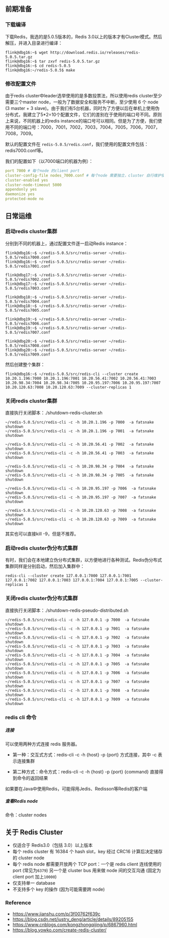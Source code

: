## 前期准备

### 下载编译

下载Redis，我选的是5.0.5版本的，Redis 3.0以上的版本才有Cluster模式。然后解压，并进入目录进行编译：

```shell
flink@dbg16:~$ wget http://download.redis.io/releases/redis-5.0.5.tar.gz
flink@dbg16:~$ tar zxvf redis-5.0.5.tar.gz
flink@dbg16:~$ cd redis-5.0.5
flink@dbg16:~/redis-5.0.5$ make
```

### 修改配置文件

由于redis cluster中leader选举使用的是多数投票法，所以使用redis cluster至少需要三个master node，一般为了数据安全和服务不中断，至少使用 6 个 node (3 master + 3 slave)。由于我们有5台机器，同时为了方便以后在单机上使用伪分布式，我建立了5*2=10个配置文件，它们的差别在于使用的端口号不同。原则上来说，不同机器上的redis instance的端口号可以相同。但是为了方便，我们使用不同的端口号：7000，7001，7002，7003，7004，7005，7006，7007，7008，7009。

默认的配置文件在 `redis-5.0.5/redis.conf`，我们使用的配置文件包括：redis7000.conf等。

我们的配置如下（以7000端口的机器为例）：

```yaml
port 7000 # 每个node 的client port
cluster-config-file nodes_7000.conf # 每个node 需要独立，cluster 自行维护使用，不需人为介入
cluster-enabled yes 
cluster-node-timeout 5000 
appendonly yes 
daemonize yes 
protected-mode no
```



## 日常运维

### 启动redis cluster集群

分别到不同的机器上，通过配置文件逐一启动Redis instance：

```shell
flink@dbg16:~$ ~/redis-5.0.5/src/redis-server ~/redis-5.0.5/redis7000.conf
flink@dbg16:~$ ~/redis-5.0.5/src/redis-server ~/redis-5.0.5/redis7001.conf

flink@dbg17:~$ ~/redis-5.0.5/src/redis-server ~/redis-5.0.5/redis7002.conf
flink@dbg17:~$ ~/redis-5.0.5/src/redis-server ~/redis-5.0.5/redis7003.conf

flink@dbg18:~$ ~/redis-5.0.5/src/redis-server ~/redis-5.0.5/redis7004.conf
flink@dbg18:~$ ~/redis-5.0.5/src/redis-server ~/redis-5.0.5/redis7005.conf

flink@dbg19:~$ ~/redis-5.0.5/src/redis-server ~/redis-5.0.5/redis7006.conf
flink@dbg19:~$ ~/redis-5.0.5/src/redis-server ~/redis-5.0.5/redis7007.conf

flink@dbg20:~$ ~/redis-5.0.5/src/redis-server ~/redis-5.0.5/redis7008.conf
flink@dbg20:~$ ~/redis-5.0.5/src/redis-server ~/redis-5.0.5/redis7009.conf
```

然后创建整个集群：

```shell
flink@dbg16:~$ ~/redis-5.0.5/src/redis-cli --cluster create 10.20.1.196:7000 10.20.1.196:7001 10.20.56.41:7002 10.20.56.41:7003 10.20.98.34:7004 10.20.98.34:7005 10.20.95.197:7006 10.20.95.197:7007 10.20.120.63:7008 10.20.120.63:7009 --cluster-replicas 1
```

### 关闭redis cluster集群

直接执行关闭脚本：./shutdown-redis-cluster.sh

```shell
~/redis-5.0.5/src/redis-cli -c -h 10.20.1.196 -p 7000  -a fatsnake shutdown
~/redis-5.0.5/src/redis-cli -c -h 10.20.1.196 -p 7001  -a fatsnake shutdown

~/redis-5.0.5/src/redis-cli -c -h 10.20.56.41 -p 7002  -a fatsnake shutdown
~/redis-5.0.5/src/redis-cli -c -h 10.20.56.41 -p 7003  -a fatsnake shutdown

~/redis-5.0.5/src/redis-cli -c -h 10.20.98.34 -p 7004  -a fatsnake shutdown
~/redis-5.0.5/src/redis-cli -c -h 10.20.98.34 -p 7005  -a fatsnake shutdown

~/redis-5.0.5/src/redis-cli -c -h 10.20.95.197 -p 7006  -a fatsnake shutdown
~/redis-5.0.5/src/redis-cli -c -h 10.20.95.197 -p 7007  -a fatsnake shutdown

~/redis-5.0.5/src/redis-cli -c -h 10.20.120.63 -p 7008  -a fatsnake shutdown
~/redis-5.0.5/src/redis-cli -c -h 10.20.120.63 -p 7009  -a fatsnake shutdown
```

其实也可以直接kill -9，但是不推荐。

### 启动redis cluster伪分布式集群

有时，我们会在本地建立伪分布式集群，以方便地进行各种测试。Redis伪分布式集群同样是分别启动，然后加入集群中：

```shell
redis-cli --cluster create 127.0.0.1:7000 127.0.0.1:7001 127.0.0.1:7002 127.0.0.1:7003 127.0.0.1:7004 127.0.0.1:7005 --cluster-replicas 1
```

### 关闭redis cluster伪分布式集群

直接执行关闭脚本：./shutdown-redis-pseudo-distributed.sh

```shell
~/redis-5.0.5/src/redis-cli -c -h 127.0.0.1 -p 7000  -a fatsnake shutdown
~/redis-5.0.5/src/redis-cli -c -h 127.0.0.1 -p 7001  -a fatsnake shutdown
~/redis-5.0.5/src/redis-cli -c -h 127.0.0.1 -p 7002  -a fatsnake shutdown
~/redis-5.0.5/src/redis-cli -c -h 127.0.0.1 -p 7003  -a fatsnake shutdown
~/redis-5.0.5/src/redis-cli -c -h 127.0.0.1 -p 7004  -a fatsnake shutdown
~/redis-5.0.5/src/redis-cli -c -h 127.0.0.1 -p 7005  -a fatsnake shutdown
~/redis-5.0.5/src/redis-cli -c -h 127.0.0.1 -p 7006  -a fatsnake shutdown
~/redis-5.0.5/src/redis-cli -c -h 127.0.0.1 -p 7007  -a fatsnake shutdown
~/redis-5.0.5/src/redis-cli -c -h 127.0.0.1 -p 7008  -a fatsnake shutdown
~/redis-5.0.5/src/redis-cli -c -h 127.0.0.1 -p 7009  -a fatsnake shutdown
```

### redis cli 命令

##### 连接

可以使用两种方式连接 redis 服务器。

- 第一种：交互式方式：redis-cli -c -h {host} -p {port}  方式连接，其中 -c 表示连接集群

- 第二种方式：命令方式：redis-cli -c -h {host} -p {port} {command} 直接得到命令的返回结果

如果要在Java中使用Redis，可能得用Jedis、Redisson等Redis的客户端

##### 查看Redis node

命令：cluster nodes



## 关于 Redis Cluster

- 仅适合于 Redis3.0（包括 3.0）以上版本
- 每个 redis cluster 有 16384 个 hash slot，key 经过 CRC16 计算后决定储存的 cluster node
- 每个 redis node 都需要开放两个 TCP port：一个是 redis client 连线使用的 port (常见为`6379`) 另一个是 cluster bus 用来做 node 间的交互沟通 (固定为 client port 加上`10000`)
- 仅支持单一 database
- 不支持多个 key 的操作 (因为可能需要跨 node)



### Reference

- https://www.jianshu.com/p/3f00762f639c
- https://blog.csdn.net/justry_deng/article/details/89205155
- https://www.cnblogs.com/kongzhongqijing/p/6867960.html
- https://blog.yowko.com/create-redis-cluster/